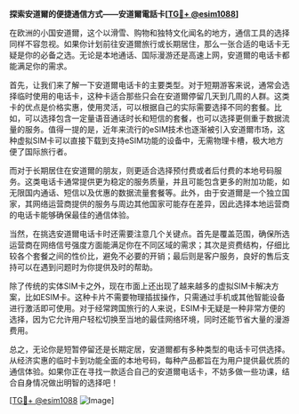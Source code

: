 **探索安道爾的便捷通信方式——安道爾電話卡[[TG💪+ @esim1088](https://t.me/s/esim1088)]**

在欧洲的小国安道爾，这个以滑雪、购物和独特文化闻名的地方，通信工具的选择同样不容忽视。如果你计划前往安道爾旅行或长期居住，那么一张合适的电话卡无疑是你的必备之选。无论是本地通话、国际漫游还是高速上网，安道爾的电话卡都能满足你的需求。

首先，让我们来了解一下安道爾电话卡的主要类型。对于短期游客来说，通常会选择临时使用的电话卡，这种卡适合那些只会在安道爾停留几天到几周的人群。这类卡的优点是价格实惠，使用灵活，可以根据自己的实际需要选择不同的套餐。比如，可以选择包含一定量语音通话时长和短信的套餐，也可以选择更侧重于数据流量的服务。值得一提的是，近年来流行的eSIM技术也逐渐被引入安道爾市场，这种虚拟SIM卡可以直接下载到支持eSIM功能的设备中，无需物理卡槽，极大地方便了国际旅行者。

而对于长期居住在安道爾的朋友，则更适合选择预付费或者后付费的本地号码服务。这类电话卡通常提供更为稳定的服务质量，并且可能包含更多的附加功能，如无限国内通话、短信以及优惠的数据流量套餐等。此外，由于安道爾是一个独立国家，其网络运营商提供的服务与周边其他国家可能存在差异，因此选择本地运营商的电话卡能够确保最佳的通信体验。

当然，在挑选安道爾电话卡时还需要注意几个关键点。首先是覆盖范围，确保所选运营商在网络信号强度方面能满足你在不同区域的需求；其次是资费结构，仔细比较各个套餐之间的性价比，避免不必要的开销；最后则是客户服务，良好的售后支持可以在遇到问题时为你提供及时的帮助。

除了传统的实体SIM卡之外，现在市面上还出现了越来越多的虚拟SIM卡解决方案，比如ESIM卡。这种卡片不需要物理插拔操作，只需通过手机或其他智能设备进行激活即可使用。对于经常跨国旅行的人来说，ESIM卡无疑是一种非常方便的选择，因为它允许用户轻松切换至当地的最佳网络环境，同时还能节省大量的漫游费用。

总之，无论你是短暂停留还是长期定居，安道爾都有多种类型的电话卡可供选择。从经济实惠的临时卡到功能全面的本地号码，每种产品都旨在为用户提供最优质的通信体验。如果你正在寻找一款适合自己的安道爾电话卡，不妨多做一些功课，结合自身情况做出明智的选择吧！

[[TG💪+ @esim1088](https://t.me/s/esim1088) ![Image](https://i.postimg.cc/4NQfJmqS/Snipaste-2025-05-13-00-14-12.png)]